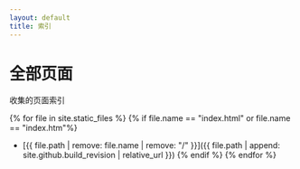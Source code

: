 ```yaml
---
layout: default
title: 索引
---
```


# 全部页面

收集的页面索引

{% for file in site.static_files %}
    {% if file.name == "index.html" or file.name == "index.htm"%}
    
* [{{ file.path | remove: file.name | remove: "/" }}]({{ file.path | append: site.github.build_revision | relative_url }})
    {% endif %}
{% endfor %}